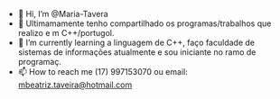 - 👋 Hi, I’m @Maria-Tavera
- 👀 Ultimamamente tenho compartilhado os programas/trabalhos que realizo  e m  C++/portugol.
- 🌱 I’m currently learning  a linguagem de C++, faço faculdade de  sistemas de informações atualmente e sou iniciante no ramo de programaç.
- 📫 How to reach me  (17) 997153070 ou email: mbeatriz.taveira@hotmail.com

<!---
Maria-Taveira/Maria-Taveira is a ✨ special ✨ repository because its `README.md` (this file) appears on your GitHub profile.
You can click the Preview link to take a look at your changes.
--->
